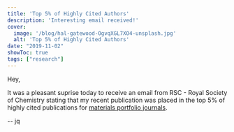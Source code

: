 ```yaml
---
title: 'Top 5% of Highly Cited Authors'
description: 'Interesting email received!'
cover:
  image: '/blog/hal-gatewood-OgvqXGL7XO4-unsplash.jpg'
  alt: 'Top 5% of Highly Cited Authors'
date: "2019-11-02"
showToc: true
tags: ["research"]
---
```


Hey, 

It was a pleasant suprise today to receive an email from RSC - Royal Society of Chemistry stating that my recent publication was placed in the top 5% of highly cited publications for [materials portfolio journals](http://link.rsc.org/rsps/m/1qAkzKmJ2bbROkBM3uYdq0GEdt7rRV9_STrONAFY4g8).

-- jq
